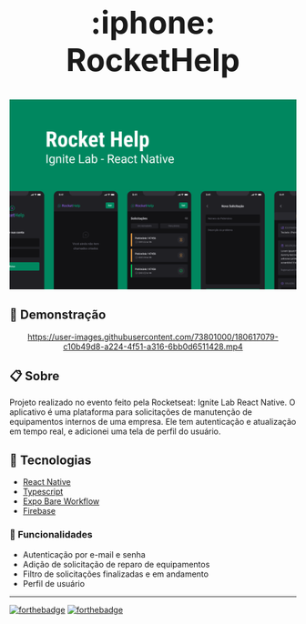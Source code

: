 <h1 align="center" style="font-size:3.4rem">:iphone: RocketHelp</h1>

<div align="center">

![](./rockethelp.png)

</div>

## :movie_camera: Demonstração
<div align="center">

https://user-images.githubusercontent.com/73801000/180617079-c10b49d8-a224-4f51-a316-6bb0d6511428.mp4

</div>

## :clipboard: Sobre
Projeto realizado no evento feito pela Rocketseat: Ignite Lab React Native. O aplicativo é uma plataforma para solicitações de manutenção de equipamentos internos de uma empresa. Ele tem autenticação e atualização em tempo real, e adicionei uma tela de perfil do usuário.

## :rocket: Tecnologias

- [React Native](https://reactnative.dev/)
- [Typescript](https://www.typescriptlang.org/)
- [Expo Bare Workflow](https://docs.expo.dev/bare/exploring-bare-workflow/)
- [Firebase](https://firebase.google.com/)

### :dizzy: Funcionalidades

- Autenticação por e-mail e senha
- Adição de solicitação de reparo de equipamentos
- Filtro de solicitações finalizadas e em andamento
- Perfil de usuário

---

[![forthebadge](https://forthebadge.com/images/badges/built-for-android.svg)](https://forthebadge.com) [![forthebadge](https://forthebadge.com/images/badges/built-with-love.svg)](https://forthebadge.com)

